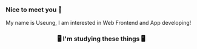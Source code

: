 ### Nice to meet you 👋
My name is Useung, I am interested in Web Frontend and App developing!

<h3 align="center">🖥 I'm studying these things 🖥</h3>

<p align="center>
  <img src="https://img.shields.io/badge/JavaScript-3DDC84?style=flat-square&logo=JavaScript&logoColor=white"/>
</p>


<!--
**woose28/woose28** is a ✨ _special_ ✨ repository because its `README.md` (this file) appears on your GitHub profile.

Here are some ideas to get you started:

- 🔭 I’m currently working on ...
- 🌱 I’m currently learning ...
- 👯 I’m looking to collaborate on ...
- 🤔 I’m looking for help with ...
- 💬 Ask me about ...
- 📫 How to reach me: ...
- 😄 Pronouns: ...
- ⚡ Fun fact: ...
-->
